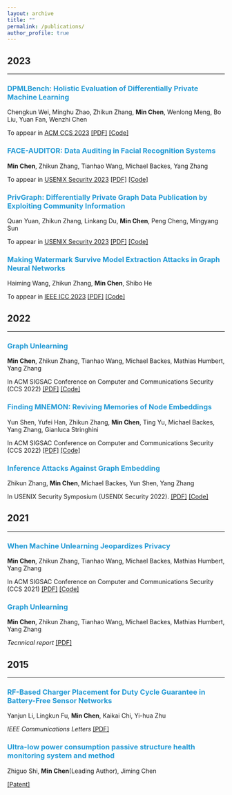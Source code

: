```yaml
---
layout: archive
title: ""
permalink: /publications/
author_profile: true
---
```



## 2023
___
### <span style="color:#229ad5">DPMLBench: Holistic Evaluation of Differentially Private Machine Learning</span>
Chengkun Wei, Minghu Zhao, Zhikun Zhang, <b>Min Chen</b>, Wenlong Meng, Bo Liu, Yuan Fan, Wenzhi Chen

To appear in [ACM CCS 2023](https://www.sigsac.org/ccs/CCS2023/) [[PDF]](https://milkigit.github.io/publications/) [[Code]](https://milkigit.github.io/publications/)

### <span style="color:#229ad5">FACE-AUDITOR: Data Auditing in Facial Recognition Systems</span>

<b>Min Chen</b>, Zhikun Zhang, Tianhao Wang, Michael Backes, Yang Zhang

To appear in [USENIX Security 2023](https://www.usenix.org/conference/usenixsecurity23) [[PDF]](https://arxiv.org/abs/2304.02782) [[Code]](https://github.com/MinChen00/Face-Auditor)

### <span style="color:#229ad5">PrivGraph: Differentially Private Graph Data Publication by Exploiting Community Information</span>

Quan Yuan, Zhikun Zhang, Linkang Du,  <b>Min Chen</b>, Peng Cheng, Mingyang Sun

To appear in [USENIX Security 2023](https://www.usenix.org/conference/usenixsecurity23) [[PDF]](https://arxiv.org/abs/2304.02401) [[Code]](https://github.com/Privacy-Graph/PrivGraph)

### <span style="color:#229ad5">Making Watermark Survive Model Extraction Attacks in Graph Neural Networks</span>

Haiming Wang, Zhikun Zhang, <b>Min Chen</b>, Shibo He

To appear in [IEEE ICC 2023](https://icc2023.ieee-icc.org/) [[PDF]](https://milkigit.github.io/publications/) [[Code]](https://milkigit.github.io/publications/)


## 2022
___

### <span style="color:#229ad5">Graph Unlearning</span>

<b>Min Chen</b>, Zhikun Zhang, Tianhao Wang, Michael Backes, Mathias Humbert, Yang Zhang

In ACM SIGSAC Conference on Computer and Communications Security (CCS 2022) [[PDF]](https://arxiv.org/abs/2103.14991) [[Code]](https://github.com/MinChen00/Graph-Unlearning)

### <span style="color:#229ad5">Finding MNEMON: Reviving Memories of Node Embeddings</span>

Yun Shen, Yufei Han, Zhikun Zhang, <b>Min Chen</b>, Ting Yu, Michael Backes, Yang Zhang, Gianluca Stringhini

In ACM SIGSAC Conference on Computer and Communications Security (CCS 2022) [[PDF]](https://arxiv.org/abs/2204.06963) [[Code]](https://milkigit.github.io/publications/)

### <span style="color:#229ad5">Inference Attacks Against Graph Embedding</span>

Zhikun Zhang, <b>Min Chen</b>, Michael Backes, Yun Shen, Yang Zhang

In USENIX Security Symposium (USENIX Security 2022). [[PDF]](https://arxiv.org/abs/2110.02631) [[Code]](https://github.com/Zhangzhk0819/GNN-Embedding-Leaks)


## 2021
___

### <span style="color:#229ad5">When Machine Unlearning Jeopardizes Privacy</span>

<b>Min Chen</b>, Zhikun Zhang, Tianhao Wang, Michael Backes, Mathias Humbert, Yang Zhang

In ACM SIGSAC Conference on Computer and Communications Security (CCS 2021) [[PDF]](https://arxiv.org/abs/2005.02205) [[Code]](https://github.com/MinChen00/UnlearningLeaks)


### <span style="color:#229ad5">Graph Unlearning</span>

<b>Min Chen</b>, Zhikun Zhang, Tianhao Wang, Michael Backes, Mathias Humbert, Yang Zhang

*Tecnnical report* [[PDF]](https://arxiv.org/abs/2103.14991)


## 2015
___

### <span style="color:#229ad5">RF-Based Charger Placement for Duty Cycle Guarantee in Battery-Free Sensor Networks</span>

Yanjun Li, Lingkun Fu, <b>Min Chen</b>, Kaikai Chi, Yi-hua Zhu

*IEEE Communications Letters* [[PDF]](https://arxiv.org/pdf/1508.02303.pdf)

### <span style="color:#229ad5">Ultra-low power consumption passive structure health monitoring system and method</span>

Zhiguo Shi, <b>Min Chen</b>(Leading Author), Jiming Chen

[[Patent]](http://www.soopat.com/Patent/201510736108)